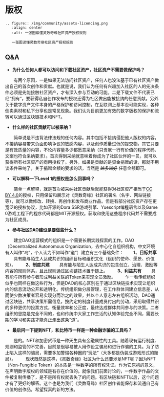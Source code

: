 # 版权

```{eval-rst}
.. figure:: /img/community/assets-licencing.png
   :align: center
   :alt: 一张图读懂灵数奇缘社区资产授权规则

   一张图读懂灵数奇缘社区资产授权规则
```

## Q&A

* **为什么任何人都可以访问和下载社区资产，社区资产不需要做保护吗？**

&emsp;&emsp;有两个原因，一是如果无法访问社区资产，任何人也没法基于已有社区资产做出自己的首次创作和贡献。也就是说，我们认为任何有兴趣加入社区的人的先决条件必须是先能接触社区资产，才有深入参与互动的可能。二是下载文件不代表已经“拥有”，要获得私自创作发布的授权还得为社区做出能被接纳的任意贡献。另外关于数字资产文件本身的严格保护和访问控制，在互联网上基本没可能实现，各种倒卖素材和私下分享也是常见现象。我们认为目前更加有效的数字版权的保护和流转可以通过区块链技术和NFT。

* **什么样的社区贡献可以被采纳？**

&emsp;&emsp;简单说是不违背法律法规的任何内容。其中包括不接纳侵犯他人版权的内容，不接纳容易带来负面影响争议的敏感内容，以及创作质量过低的提交物。其它只要是有效质量的内容，不论内容量多少都愿意采纳（只贡献一行有价值的程序代码、文案也符合采纳要求）。首次得到采纳就意味着你成为了社区伙伴的一员，就可以获得所有社区资产的商用授权了。另外，如果是贡献的是资金捐赠的话，那就不用谈条件采纳了，关于捐赠金额的要求的话，当然是 <del>越多越好</del> 任意金额即可。

* **可以解释一下Level 1的授权是怎么回事吗？**

&emsp;&emsp;简单一点解释，就是首次被采纳社区贡献后就能获得对社区资产相当于[CC BY 4.0](https://creativecommons.org/licenses/by/4.0/deed.zh)的授权，只用保留和展示对《灵数奇缘》社区的署名（名字、网站链接等），就可以做修改、转换、再创作和发布商业作品。但是有部分社区资产存在更宽泛的授权协议，比如开源的Dora SSR游戏引擎、Yuescript编程语言以及Game 0游戏工程下的程序代码都是MIT开源授权。获取和使用这些程序代码并不需要成为社区成员。

* **参与社区DAO建设是要做些什么？**

&emsp;&emsp;建立DAO运营模式的组织是一个需要长期实践探索的工作。DAO（Decentralized Autonomous Organization，去中心化自组织机构，中文环境有人叫作“岛”，个人认为不如叫作“道”）建立有三个基础条件：
&emsp;&emsp;**1、目标共享**
&emsp;&emsp;具有能与陌生人达成共识的组织目标和组织文化（组织的使命、愿景、价值观）。
&emsp;&emsp;**2、制度共建**
&emsp;&emsp;具有能与陌生人达成共识的包含创立、治理、激励等内容的规则体系，且此规则通过区块链技术置于链上。
&emsp;&emsp;**3、利益共有**
&emsp;&emsp;具有能与所有参与者形成利益关联的Token来实现全员激励。
&emsp;&emsp;乍一看传统组织似乎也同样在做这些行为，但是DAO的核心区别在于通过区块链技术实现让组织内的信息流动公开和透明化。传统组织做分层管理，在工作群体间建立信息差，从而使少数决策者容易实现分而治之的效果，并以个人意志左右组织活动。DAO通过区块链，共享决策所需信息，按约定的制度计量成员付出的劳动，采用取得共识的多种更优的投票方式，衡量效率和公正度，最终达成群体共同参与的决策。二者组织的思路是完全不同的，也和传统中大家工作生活的认知体验完全不同，需要长期的学习和实践才能真正走出这条“道”。

* **最后问一下提到NFT，和比特币一样是一种金融诈骗的工具吗？**

&emsp;&emsp;是的。NFT和加密货币是一种天生具有金融属性的工具。随着现有运行制度、规则和监管的不完善，目前是很容易被人用作设立骗局和进行诈骗的工具。为了防止陷入这样的骗局，需要多加警惕各种圈的“玩法”（大多都是伪装成游戏形式的赌局）。
&emsp;&emsp;现状既然是这样，《灵数奇缘》社区为什么还要涉足NFT呢？因为NFT（Non-Fungible Token）的本质是一种数字的所有权凭证。作为它原初的意义，在声明数字版权的领域是有存在价值的。就像我们前面讨论的，一件数字作品的文件被复制传播了，是不是所有权就丢失了的问题。有区块链和NFT以后，这个问题才有了更好的解答。这个也是为我们《灵数奇缘》社区创作者能保存和流通自己有价值的创作品，希望探索的新的方法。


